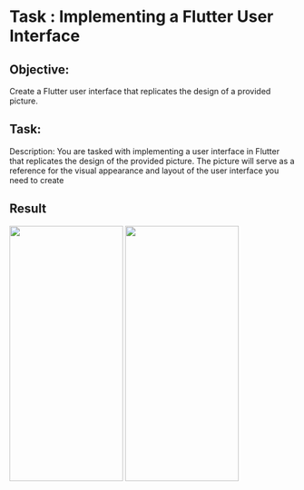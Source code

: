 # Task : Implementing a Flutter User Interface
## Objective: 
Create a Flutter user interface that replicates the design of a provided picture.
## Task: 
Description: You are tasked with implementing a user interface in Flutter that replicates the design of the provided picture. The picture will serve as a reference for the visual appearance and layout of the user interface you need to create

## Result

<img width="200" height="450" src="https://github.com/dawit-melka/2023-project-phase-mobile-tasks/assets/105089130/9ceeb7d7-d68d-4c87-bdd8-e925100756d9">

<img width="200" height="450" src="https://github.com/dawit-melka/2023-project-phase-mobile-tasks/assets/105089130/664e714e-75b6-408f-857b-3d00dfa17a60">


